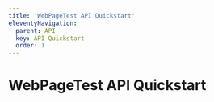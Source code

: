 ```yaml
---
title: 'WebPageTest API Quickstart'
eleventyNavigation:
  parent: API 
  key: API Quickstart
  order: 1
---
```

# WebPageTest API Quickstart